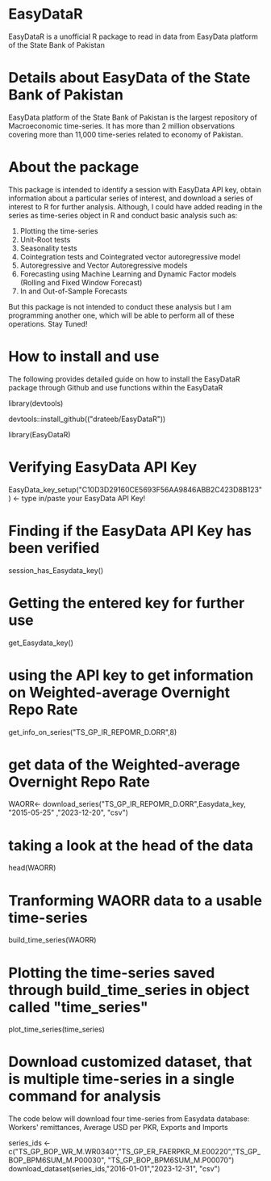 # EasyDataR
EasyDataR is a unofficial R package to read in data from EasyData platform of the State Bank of Pakistan

# Details about EasyData of the State Bank of Pakistan
EasyData platform of the State Bank of Pakistan is the largest repository of Macroeconomic time-series. It has more than 2 million observations covering more than 11,000 time-series related to economy of Pakistan. 

# About the package
This package is intended to identify a session with EasyData API key, obtain information about a particular series of interest, and download a series of interest to R for further analysis. Although, I could have added reading in the series as time-series object in R and conduct basic analysis such as:

1. Plotting the time-series
2. Unit-Root tests
3. Seasonality tests
4. Cointegration tests and Cointegrated vector autoregressive model
5. Autoregressive and Vector Autoregressive models
6. Forecasting using Machine Learning and Dynamic Factor models (Rolling and Fixed Window Forecast)
7. In and Out-of-Sample Forecasts

But this package is not intended to conduct these analysis but I am programming another one, which will be able to perform all of these operations. Stay Tuned!

# How to install and use
The following provides detailed guide on how to install the EasyDataR package through Github and use functions within the EasyDataR

library(devtools)

devtools::install_github(("drateeb/EasyDataR"))

library(EasyDataR)

# Verifying EasyData API Key
EasyData_key_setup("C10D3D29160CE5693F56AA9846ABB2C423D8B123") <- type in/paste your EasyData API Key! 

# Finding if the EasyData API Key has been verified

session_has_Easydata_key()

# Getting the entered key for further use

get_Easydata_key()

# using the API key to get information on Weighted-average Overnight Repo Rate

get_info_on_series("TS_GP_IR_REPOMR_D.ORR",8)

# get data of the Weighted-average Overnight Repo Rate

WAORR<- download_series("TS_GP_IR_REPOMR_D.ORR",Easydata_key, "2015-05-25" ,"2023-12-20", "csv")

# taking a look at the head of the data

head(WAORR)

# Tranforming WAORR data to a usable time-series

build_time_series(WAORR)

# Plotting the time-series saved through build_time_series in object called "time_series"

plot_time_series(time_series)

# Download customized dataset, that is multiple time-series in a single command for analysis

The code below will download four time-series from Easydata database: Workers' remittances, Average USD per PKR, Exports and Imports

series_ids <- c("TS_GP_BOP_WR_M.WR0340","TS_GP_ER_FAERPKR_M.E00220","TS_GP_BOP_BPM6SUM_M.P00030", "TS_GP_BOP_BPM6SUM_M.P00070")
download_dataset(series_ids,"2016-01-01","2023-12-31", "csv")
